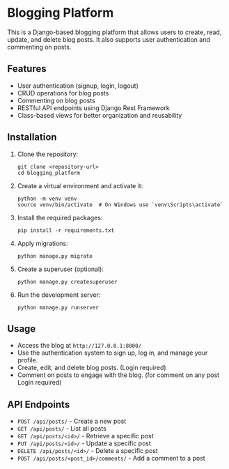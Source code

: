 # Blogging Platform

This is a Django-based blogging platform that allows users to create, read, update, and delete blog posts. It also supports user authentication and commenting on posts.

## Features

- User authentication (signup, login, logout)
- CRUD operations for blog posts
- Commenting on blog posts
- RESTful API endpoints using Django Rest Framework
- Class-based views for better organization and reusability


## Installation

1. Clone the repository:
   ```
   git clone <repository-url>
   cd blogging_platform
   ```

2. Create a virtual environment and activate it:
   ```
   python -m venv venv
   source venv/bin/activate  # On Windows use `venv\Scripts\activate`
   ```

3. Install the required packages:
   ```
   pip install -r requirements.txt
   ```

4. Apply migrations:
   ```
   python manage.py migrate
   ```

5. Create a superuser (optional):
   ```
   python manage.py createsuperuser
   ```

6. Run the development server:
   ```
   python manage.py runserver
   ```

## Usage

- Access the blog at `http://127.0.0.1:8000/`
- Use the authentication system to sign up, log in, and manage your profile.
- Create, edit, and delete blog posts. (Login required)
- Comment on posts to engage with the blog.  (for comment on any post Login required)

## API Endpoints

- `POST /api/posts/` - Create a new post
- `GET /api/posts/` - List all posts
- `GET /api/posts/<id>/` - Retrieve a specific post
- `PUT /api/posts/<id>/` - Update a specific post
- `DELETE /api/posts/<id>/` - Delete a specific post
- `POST /api/posts/<post_id>/comments/` - Add a comment to a post


